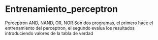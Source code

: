 # Entrenamiento_perceptron
Perceptron AND, NAND, OR, NOR 
Son dos programas, el primero hace el entrenamiento del perceptron,
el segundo evalua los resultados introduciendo valores de la
tabla de verdad
